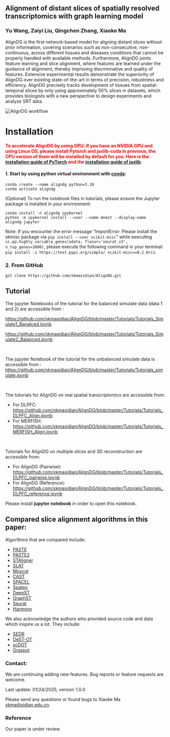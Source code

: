 ## Alignment of distant slices of spatially resolved transcriptomics with graph learning model

###  Yu Wang, Zaiyi Liu, Qingchen Zhang, Xiaoke Ma

AlignDG is the first network-based model for aligning distant slices without prior information, covering scenarios such as non-consecutive, non-continuous, across different tissues and diseases conditions that cannot be properly handled with available methods. Furthermore, AlignDG joints feature learning and slice alignment, where features are learned under the guidance of alignment, thereby improving discriminative and quality of features. Extensive experimental results demonstrate the superiority of AlignDG over existing state-of-the-art in terms of precision, robustness and efficiency. AlignDG precisely tracks development of tissues from spatial-temporal slices by only using approximately 50% slices in datasets, which provides biologists with a new perspective to design experiments and analyze SRT data.

![AlignDG workflow](docs/AlignDG.png)

# Installation

#### <font color='red'>To accelerate AlignDG by using GPU: If you have an NVIDIA GPU and using Linux OS, please install Pytorch and jaxlib-cuda in previous, the CPU version of them will be installed by default for you. Here is the [installation guide of PyTorch](https://pytorch.org/get-started/locally/) and the [installation guide of jaxlib](https://jax.readthedocs.io/en/latest/installation.html).</font>

#### 1. Start by using python virtual environment with [conda](https://anaconda.org/):

```
conda create --name aligndg python=3.10
conda activate aligndg
```

(Optional) To run the notebook files in tutorials, please ensure the Jupyter package is installed in your environment:

```
conda install -n aligndg ipykernel
python -m ipykernel install --user --name mnmst --display-name aligndg-jupyter
```

Note: If you encounter the error message "ImportError: Please install the skmisc package via `pip install --user scikit-misc`" while executing `sc.pp.highly_variable_genes(adata, flavor='seurat_v3', n_top_genes=3000)`, please execute the following command in your terminal: `pip install -i https://test.pypi.org/simple/ scikit-misc==0.2.0rc1`.

### 2. From GitHub

```
git clone https://github.com/xkmaxidian/AlignDG.git
```

## Tutorial

The jupyter Notebooks of the tutorial for the balanced simulate data (data 1 and 2) are accessible from : 

https://github.com/xkmaxidian/AlignDG/blob/master/Tutorials/Tutorials_Simulate1_Banalced.ipynb

https://github.com/xkmaxidian/AlignDG/blob/master/Tutorials/Tutorials_Simulate2_Balanced.ipynb

<br>

The jupyter Notebook of the tutorial for the unbalanced simulate data is accessible from : 
https://github.com/xkmaxidian/AlignDG/blob/master/Tutorials/Tutorials_simulate.ipynb

<br>

The tutorials for AlignDG on real spatial transcriptomics are accessible from:

* For DLPFC: https://github.com/xkmaxidian/AlignDG/blob/master/Tutorials/Tutorials_DLPFC_Align.ipynb
* For MERFISH: https://github.com/xkmaxidian/AlignDG/blob/master/Tutorials/Tutorials_MERFISH_Align.ipynb

<br>

Tutorials for AlignDG on multiple slices and 3D reconstruction are accessible from:

* For AlignDG (Pairwise): https://github.com/xkmaxidian/AlignDG/blob/master/Tutorials/Tutorials_DLPFC_pairwise.ipynb
* For AlignDG (Reference): https://github.com/xkmaxidian/AlignDG/blob/master/Tutorials/Tutorials_DLPFC_reference.ipynb



Please install **jupyter notebook** in order to open this notebook.

## Compared slice alignment algorithms in this paper:

Algorithms that are compared include: 

* [PASTE](https://github.com/raphael-group/paste)
* [PASTE2](https://github.com/raphael-group/paste2)
* [STAligner](https://github.com/zhoux85/STAligner)
* [SLAT](https://github.com/gao-lab/SLAT)
* [Moscot](https://github.com/theislab/moscot)
* [CAST](https://github.com/wanglab-broad/CAST)
* [SPACEL](https://github.com/QuKunLab/SPACEL)
* [Spateo](https://github.com/aristoteleo/spateo-release)
* [DeepST](https://github.com/JiangBioLab/DeepST)
* [GraphST](https://github.com/JinmiaoChenLab/GraphST)
* [Seurat](https://github.com/satijalab/seurat)
* [Harmony](https://github.com/immunogenomics/harmony)

We also acknowledge the authors who provided source code and data which inspire us a lot. They include:

* [SEDR](https://github.com/JinmiaoChenLab/SEDR)
* [DeST-OT](https://github.com/raphael-group/DeST_OT)
* [scDOT](https://doi.org/10.1093/bib/bbae072)
* [Graspot](https://github.com/zhan009/Graspot)

### Contact:

We are continuing adding new features. Bug reports or feature requests are welcome.

Last update: 01/24/2025, version 1.0.0

Please send any questions or found bugs to Xiaoke Ma [xkma@xidian.edu.cn](mailto:xkma@xidian.edu.cn).

### Reference

Our paper is under review.

